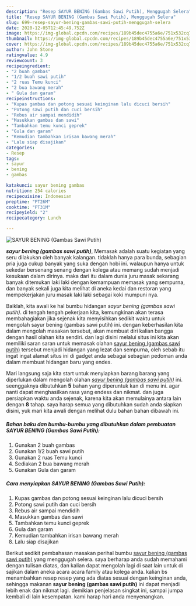 ```yaml
---
description: "Resep SAYUR BENING (Gambas Sawi Putih), Menggugah Selera"
title: "Resep SAYUR BENING (Gambas Sawi Putih), Menggugah Selera"
slug: 699-resep-sayur-bening-gambas-sawi-putih-menggugah-selera
date: 2020-12-05T12:45:49.752Z
image: https://img-global.cpcdn.com/recipes/189b45dec4755a6e/751x532cq70/sayur-bening-gambas-sawi-putih-foto-resep-utama.jpg
thumbnail: https://img-global.cpcdn.com/recipes/189b45dec4755a6e/751x532cq70/sayur-bening-gambas-sawi-putih-foto-resep-utama.jpg
cover: https://img-global.cpcdn.com/recipes/189b45dec4755a6e/751x532cq70/sayur-bening-gambas-sawi-putih-foto-resep-utama.jpg
author: John Stone
ratingvalue: 4.9
reviewcount: 3
recipeingredient:
- "2 buah gambas"
- "1/2 buah sawi putih"
- "2 ruas Temu kunci"
- "2 bua bawang merah"
- " Gula dan garam"
recipeinstructions:
- "Kupas gambas dan potong sesuai keinginan lalu dicuci bersih"
- "Potong sawi putih dan cuci bersih"
- "Rebus air sampai mendidih"
- "Masukkan gambas dan sawi"
- "Tambahkan temu kunci geprek"
- "Gula dan garam"
- "Kemudian tambahkan irisan bawang merah"
- "Lalu siap disajikan"
categories:
- Resep
tags:
- sayur
- bening
- gambas

katakunci: sayur bening gambas 
nutrition: 254 calories
recipecuisine: Indonesian
preptime: "PT26M"
cooktime: "PT31M"
recipeyield: "2"
recipecategory: Lunch

---
```



![SAYUR BENING (Gambas Sawi Putih)](https://img-global.cpcdn.com/recipes/189b45dec4755a6e/751x532cq70/sayur-bening-gambas-sawi-putih-foto-resep-utama.jpg)

<b><i>sayur bening (gambas sawi putih)</i></b>, Memasak adalah suatu kegiatan yang seru dilakukan oleh banyak kalangan. tidaklah hanya para bunda, sebagian pria juga cukup banyak yang suka dengan hobi ini. walaupun hanya untuk sekedar bersenang senang dengan kolega atau memang sudah menjadi kesukaan dalam dirinya. maka dari itu dalam dunia juru masak sekarang banyak ditemukan laki laki dengan kemampuan memasak yang sempurna, dan banyak sekali juga kita melihat di aneka kedai dan restoran yang mempekerjakan juru masak laki laki sebagai koki mumpuni nya.

Baiklah, kita awali ke hal bumbu hidangan <i>sayur bening (gambas sawi putih)</i>. di tengah tengah pekerjaan kita, kemungkinan akan terasa membahagiakan jika sejenak kita menyisihkan sedikit waktu untuk mengolah sayur bening (gambas sawi putih) ini. dengan keberhasilan kita dalam mengolah masakan tersebut, akan membuat diri kalian bangga dengan hasil olahan kita sendiri. dan lagi disini melalui situs ini kita akan memiliki saran saran untuk memasak olahan <u>sayur bening (gambas sawi putih)</u> tersebut menjadi hidangan yang lezat dan sempurna, oleh sebab itu ingat ingat alamat situs ini di gadget anda sebagai sebagian pedoman anda dalam membuat hidangan baru yang endes.




Mari langsung saja kita start untuk menyiapkan barang barang yang diperlukan dalam mengolah olahan <u><i>sayur bening (gambas sawi putih)</i></u> ini. seenggaknya dibutuhkan <b>5</b> bahan yang diperuntuk kan di menu ini. agar nanti dapat menghasilkan rasa yang endess dan nikmat. dan juga persiapkan waktu anda sejenak, karena kita akan memulainya antara lain dengan <b>8</b> tahap. saya harap semua yang dibutuhkan sudah anda siapkan disini, yuk mari kita awali dengan melihat dulu bahan bahan dibawah ini.

<!--inarticleads1-->

##### Bahan baku dan bumbu-bumbu yang dibutuhkan dalam pembuatan SAYUR BENING (Gambas Sawi Putih):

1. Gunakan 2 buah gambas
1. Gunakan 1/2 buah sawi putih
1. Gunakan 2 ruas Temu kunci
1. Sediakan 2 bua bawang merah
1. Gunakan  Gula dan garam




<!--inarticleads2-->

##### Cara menyiapkan SAYUR BENING (Gambas Sawi Putih):

1. Kupas gambas dan potong sesuai keinginan lalu dicuci bersih
1. Potong sawi putih dan cuci bersih
1. Rebus air sampai mendidih
1. Masukkan gambas dan sawi
1. Tambahkan temu kunci geprek
1. Gula dan garam
1. Kemudian tambahkan irisan bawang merah
1. Lalu siap disajikan




Berikut sedikit pembahasan masakan perihal bumbu <u>sayur bening (gambas sawi putih)</u> yang menggugah selera. saya berharap anda sudah memahami dengan tulisan diatas, dan kalian dapat mengolah lagi di saat lain untuk di sajikan dalam aneka acara acara family atau kolega anda. kalian bs menambahkan resep resep yang ada diatas sesuai dengan keinginan anda, sehingga makanan <b>sayur bening (gambas sawi putih)</b> ini dapat menjadi lebih enak dan nikmat lagi. demikian penjelasan singkat ini, sampai jumpa kembali di lain kesempatan. kami harap hari anda menyenangkan.
